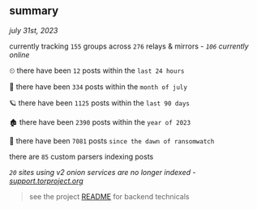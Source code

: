 
## summary
_july 31st, 2023_

currently tracking `155` groups across `276` relays & mirrors - _`106` currently online_

⏲ there have been `12` posts within the `last 24 hours`

🦈 there have been `334` posts within the `month of july`

🪐 there have been `1125` posts within the `last 90 days`

🏚 there have been `2390` posts within the `year of 2023`

🦕 there have been `7081` posts `since the dawn of ransomwatch`

there are `85` custom parsers indexing posts

_`20` sites using v2 onion services are no longer indexed - [support.torproject.org](https://support.torproject.org/onionservices/v2-deprecation/)_

> see the project [README](https://github.com/joshhighet/ransomwatch#ransomwatch--) for backend technicals
